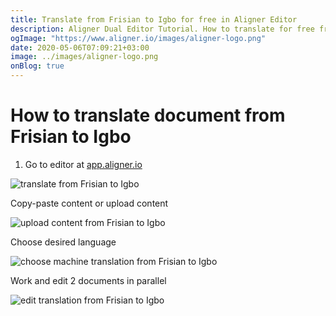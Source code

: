 ```yaml
---
title: Translate from Frisian to Igbo for free in Aligner Editor
description: Aligner Dual Editor Tutorial. How to translate for free from Frisian to Igbo. Aligner is multilingual document management platform. 
ogImage: "https://www.aligner.io/images/aligner-logo.png"
date: 2020-05-06T07:09:21+03:00
image: ../images/aligner-logo.png
onBlog: true
---
```


# How to translate document from Frisian to Igbo

1. Go to editor at [app.aligner.io](https://app.aligner.io "Aligner App web page")

![translate from Frisian to Igbo](../aligner-blank-editor.png "translate from Frisian to Igbo")

Copy-paste content or upload content

![upload content from Frisian to Igbo](../aligner-uploaded-document.png "upload content from Frisian to Igbo")

Choose desired language

![choose machine translation from Frisian to Igbo](../aligner-language-dropdown.png "choose machine translation from Frisian to Igbo")

Work and edit 2 documents in parallel

![edit translation from Frisian to Igbo](../aligner-double-sitded-editor.png "edit translation from Frisian to Igbo")

